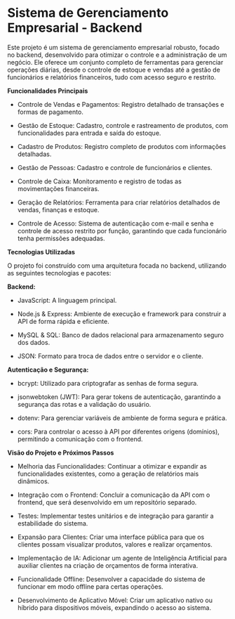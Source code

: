 # Sistema de Gerenciamento Empresarial - Backend

Este projeto é um sistema de gerenciamento empresarial robusto, focado no backend, desenvolvido para otimizar o controle e a administração de um negócio. Ele oferece um conjunto completo de ferramentas para gerenciar operações diárias, desde o controle de estoque e vendas até a gestão de funcionários e relatórios financeiros, tudo com acesso seguro e restrito.

**Funcionalidades Principais**

- Controle de Vendas e Pagamentos: Registro detalhado de transações e formas de pagamento.

- Gestão de Estoque: Cadastro, controle e rastreamento de produtos, com funcionalidades para entrada e saída do estoque.

- Cadastro de Produtos: Registro completo de produtos com informações detalhadas.

- Gestão de Pessoas: Cadastro e controle de funcionários e clientes.

- Controle de Caixa: Monitoramento e registro de todas as movimentações financeiras.

- Geração de Relatórios: Ferramenta para criar relatórios detalhados de vendas, finanças e estoque.

- Controle de Acesso: Sistema de autenticação com e-mail e senha e controle de acesso restrito por função, garantindo que cada funcionário tenha permissões adequadas.

**Tecnologias Utilizadas**

O projeto foi construído com uma arquitetura focada no backend, utilizando as seguintes tecnologias e pacotes:

**Backend:**

- JavaScript: A linguagem principal.

- Node.js & Express: Ambiente de execução e framework para construir a API de forma rápida e eficiente.

- MySQL & SQL: Banco de dados relacional para armazenamento seguro dos dados.

- JSON: Formato para troca de dados entre o servidor e o cliente.

**Autenticação e Segurança:**

- bcrypt: Utilizado para criptografar as senhas de forma segura.

- jsonwebtoken (JWT): Para gerar tokens de autenticação, garantindo a segurança das rotas e a validação do usuário.

- dotenv: Para gerenciar variáveis de ambiente de forma segura e prática.

- cors: Para controlar o acesso à API por diferentes origens (domínios), permitindo a comunicação com o frontend.

**Visão do Projeto e Próximos Passos**

- Melhoria das Funcionalidades: Continuar a otimizar e expandir as funcionalidades existentes, como a geração de relatórios mais dinâmicos.

- Integração com o Frontend: Concluir a comunicação da API com o frontend, que será desenvolvido em um repositório separado.

- Testes: Implementar testes unitários e de integração para garantir a estabilidade do sistema.

- Expansão para Clientes: Criar uma interface pública para que os clientes possam visualizar produtos, valores e realizar orçamentos.

- Implementação de IA: Adicionar um agente de Inteligência Artificial para auxiliar clientes na criação de orçamentos de forma interativa.

- Funcionalidade Offline: Desenvolver a capacidade do sistema de funcionar em modo offline para certas operações.

- Desenvolvimento de Aplicativo Móvel: Criar um aplicativo nativo ou híbrido para dispositivos móveis, expandindo o acesso ao sistema.

